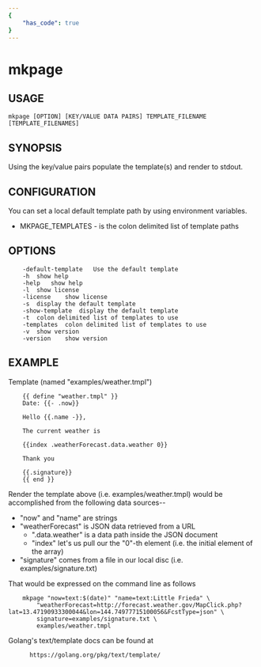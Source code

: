 ```yaml
---
{
    "has_code": true
}
---
```


# mkpage

## USAGE

    mkpage [OPTION] [KEY/VALUE DATA PAIRS] TEMPLATE_FILENAME [TEMPLATE_FILENAMES]

## SYNOPSIS

Using the key/value pairs populate the template(s) and render to stdout.

## CONFIGURATION

You can set a local default template path by using environment variables.

+ MKPAGE_TEMPLATES - is the colon delimited list of template paths

## OPTIONS

```
	-default-template	Use the default template
	-h	show help
	-help	show help
	-l	show license
	-license	show license
	-s	display the default template
	-show-template	display the default template
	-t	colon delimited list of templates to use
	-templates	colon delimited list of templates to use
	-v	show version
	-version	show version
```

## EXAMPLE

Template (named "examples/weather.tmpl")

```
    {{ define "weather.tmpl" }}
    Date: {{- .now}}

    Hello {{.name -}},
    
    The current weather is

    {{index .weatherForecast.data.weather 0}}

    Thank you

    {{.signature}}
    {{ end }}
```

Render the template above (i.e. examples/weather.tmpl) would be accomplished from 
the following data sources--

+ "now" and "name" are strings
+ "weatherForecast" is JSON data retrieved from a URL
 	+ ".data.weather" is a data path inside the JSON document
	+ "index" let's us pull our the "0"-th element (i.e. the initial element of the array)
+ "signature" comes from a file in our local disc (i.e. examples/signature.txt)

That would be expressed on the command line as follows

```shell
    mkpage "now=text:$(date)" "name=text:Little Frieda" \
        "weatherForecast=http://forecast.weather.gov/MapClick.php?lat=13.47190933300044&lon=144.74977715100056&FcstType=json" \
        signature=examples/signature.txt \
        examples/weather.tmpl     
```

Golang's text/template docs can be found at 

```
      https://golang.org/pkg/text/template/
```

